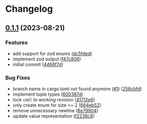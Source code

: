 # Changelog

## [0.1.1](https://github.com/google/cddlconv/compare/cddlconv-v0.1.0...cddlconv-v0.1.1) (2023-08-21)


### Features

* add support for zod enums ([dc5fded](https://github.com/google/cddlconv/commit/dc5fded8ba4235959854170d2c7ac34fe2274df9))
* implement zod output ([f47c806](https://github.com/google/cddlconv/commit/f47c8066ac06ae4d2f443631b6c9c29448cb2d90))
* initial commit ([4468f7d](https://github.com/google/cddlconv/commit/4468f7dc13d96a80a2f9294fffb40d20b428bbca))


### Bug Fixes

* branch name in cargo.toml not found anymore ([#1](https://github.com/google/cddlconv/issues/1)) ([256cbfd](https://github.com/google/cddlconv/commit/256cbfd269115323247d4fb3c8624756140a7799))
* implement tuple types ([600387d](https://github.com/google/cddlconv/commit/600387de89bc8b79352db32527f866e854246907))
* lock `cddl` to working revision ([41712e6](https://github.com/google/cddlconv/commit/41712e62868cfb9226c0f6925a75935d24be101a))
* only create enum for size &gt;= 2 ([664eb52](https://github.com/google/cddlconv/commit/664eb52860ed10c950d0a84fad7b3571d9413125))
* remove unnecessary newline ([8e79904](https://github.com/google/cddlconv/commit/8e79904177fe6652ffdddac0a51dc837ece46a04))
* update value representation ([f2238c8](https://github.com/google/cddlconv/commit/f2238c85f61afc48140b75e3debbd82c8d607f0f))

